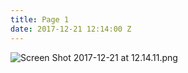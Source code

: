 ```yaml
---
title: Page 1
date: 2017-12-21 12:14:00 Z
---
```


![Screen Shot 2017-12-21 at 12.14.11.png](/uploads/Screen%20Shot%202017-12-21%20at%2012.14.11.png)